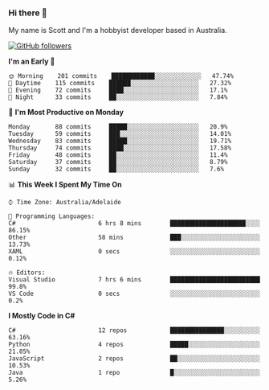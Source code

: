 ### Hi there 👋

My name is Scott and I'm a hobbyist developer based in Australia.

[![GitHub followers](https://img.shields.io/github/followers/puppetsw?label=Follow&style=social)](https://github.com/puppetsw?tab=followers)

<!--START_SECTION:waka-->
**I'm an Early 🐤** 

```text
🌞 Morning    201 commits    ████████████░░░░░░░░░░░░░   47.74% 
🌆 Daytime    115 commits    ██████░░░░░░░░░░░░░░░░░░░   27.32% 
🌃 Evening    72 commits     ████░░░░░░░░░░░░░░░░░░░░░   17.1% 
🌙 Night      33 commits     ██░░░░░░░░░░░░░░░░░░░░░░░   7.84%

```
📅 **I'm Most Productive on Monday** 

```text
Monday       88 commits     █████░░░░░░░░░░░░░░░░░░░░   20.9% 
Tuesday      59 commits     ███░░░░░░░░░░░░░░░░░░░░░░   14.01% 
Wednesday    83 commits     █████░░░░░░░░░░░░░░░░░░░░   19.71% 
Thursday     74 commits     ████░░░░░░░░░░░░░░░░░░░░░   17.58% 
Friday       48 commits     ██░░░░░░░░░░░░░░░░░░░░░░░   11.4% 
Saturday     37 commits     ██░░░░░░░░░░░░░░░░░░░░░░░   8.79% 
Sunday       32 commits     ██░░░░░░░░░░░░░░░░░░░░░░░   7.6%

```


📊 **This Week I Spent My Time On** 

```text
⌚︎ Time Zone: Australia/Adelaide

💬 Programming Languages: 
C#                       6 hrs 8 mins        █████████████████████░░░░   86.15% 
Other                    58 mins             ███░░░░░░░░░░░░░░░░░░░░░░   13.73% 
XAML                     0 secs              ░░░░░░░░░░░░░░░░░░░░░░░░░   0.12%

🔥 Editors: 
Visual Studio            7 hrs 6 mins        █████████████████████████   99.8% 
VS Code                  0 secs              ░░░░░░░░░░░░░░░░░░░░░░░░░   0.2%

```

**I Mostly Code in C#** 

```text
C#                       12 repos            ███████████████░░░░░░░░░░   63.16% 
Python                   4 repos             █████░░░░░░░░░░░░░░░░░░░░   21.05% 
JavaScript               2 repos             ██░░░░░░░░░░░░░░░░░░░░░░░   10.53% 
Java                     1 repo              █░░░░░░░░░░░░░░░░░░░░░░░░   5.26%

```



<!--END_SECTION:waka-->

<!--
**puppetsw/puppetsw** is a ✨ _special_ ✨ repository because its `README.md` (this file) appears on your GitHub profile.

Here are some ideas to get you started:

- 🔭 I’m currently working on ...
- 🌱 I’m currently learning ...
- 👯 I’m looking to collaborate on ...
- 🤔 I’m looking for help with ...
- 💬 Ask me about ...
- 📫 How to reach me: ...
- 😄 Pronouns: ...
- ⚡ Fun fact: ...
-->
